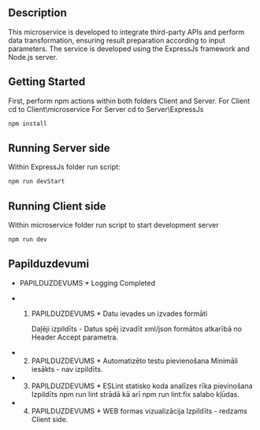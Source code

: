 ## Description

This microservice is developed to integrate third-party APIs and perform data transformation, ensuring result preparation according to input parameters. 
The service is developed using the ExpressJs framework and Node.js server.

## Getting Started

First, perform npm actions within both folders Client and Server.
For Client cd to Client\microservice
For Server cd to Server\ExpressJs

```bash
npm install
```
## Running Server side

Within ExpressJs folder run script:

```bash
npm run devStart
```

## Running Client side

Within microservice folder run script to start development server

```bash
npm run dev
```

## Papilduzdevumi

* PAPILDUZDEVUMS * Logging
  Completed

* 1. PAPILDUZDEVUMS * Datu ievades un izvades formāti

      Daļēji izpildīts - Datus spēj izvadīt xml/json formātos atkarībā no Header Accept parametra. 
* 2. PAPILDUZDEVUMS * Automatizēto testu pievienošana
      Minimāli iesākts - nav izpildīts.

* 3. PAPILDUZDEVUMS * ESLint statisko koda analīzes rīka pievinošana
      Izpildīts npm run lint strādā kā arī npm run lint:fix salabo kļūdas.

* 4. PAPILDUZDEVUMS * WEB formas vizualizācija
      Izpildīts - redzams Client side.

      
      